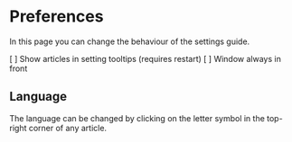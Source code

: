 [//]: # (Do not translate this file! While translating the main text doesn't cause any harm, translating the labels of the preferences here will cause them to stop working.)
Preferences
====
In this page you can change the behaviour of the settings guide.

[ ] Show articles in setting tooltips (requires restart)
[ ] Window always in front

Language
----
The language can be changed by clicking on the letter symbol in the top-right corner of any article.